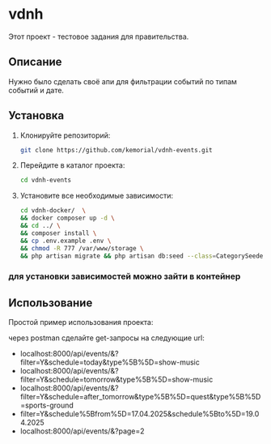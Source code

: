 # vdnh

Этот проект - тестовое задания для правительства.

## Описание

Нужно было сделать своё апи для фильтрации событий по типам событий и дате.

## Установка

1. Клонируйте репозиторий:
    ```bash
    git clone https://github.com/kemorial/vdnh-events.git
    ```

2. Перейдите в каталог проекта:
    ```bash
    cd vdnh-events
    ```

3. Установите все необходимые зависимости:
    ```bash
    cd vdnh-docker/  \
    && docker composer up -d \ 
    && cd ../ \
    && composer install \
    && cp .env.example .env \
    && chmod -R 777 /var/www/storage \
    && php artisan migrate && php artisan db:seed --class=CategorySeeder && php artisan db:seed --class=EventSeeder
    ```
### для установки зависимостей можно зайти в контейнер
## Использование

Простой пример использования проекта:

через postman сделайте get-запросы на следующие url:

 - localhost:8000/api/events/&?filter=Y&schedule=today&type%5B%5D=show-music
 - localhost:8000/api/events/&?filter=Y&schedule=tomorrow&type%5B%5D=show-music
 - localhost:8000/api/events/&?filter=Y&schedule=after_tomorrow&type%5B%5D=quest&type%5B%5D=sports-ground
 - filter=Y&schedule%5Bfrom%5D=17.04.2025&schedule%5Bto%5D=19.04.2025
 - localhost:8000/api/events/&?page=2

